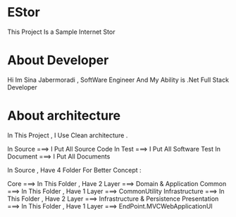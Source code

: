 # EStor
This Project Is a Sample Internet Stor

# About Developer
Hi
Im Sina Jabermoradi , SoftWare Engineer And My Ability is .Net Full Stack Developer

# About architecture
In This Project , I Use Clean architecture . 

In Source   ===> I Put All Source Code
In Test     ===> I Put All Software Test
In Document ===> I Put All Documents

In Source , Have 4 Folder For Better Concept : 

Core           ===> In This Folder , Have 2 Layer ===> Domain & Application
Common         ===> In This Folder , Have 1 Layer ===> CommonUtility
Infrastructure ===> In This Folder , Have 2 Layer ===> Infrastructure & Persistence
Presentation   ===> In This Folder , Have 1 Layer ===> EndPoint.MVCWebApplicationUI
